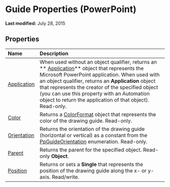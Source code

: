 
# Guide Properties (PowerPoint)

 **Last modified:** July 28, 2015


## Properties



|**Name**|**Description**|
|:-----|:-----|
| [Application](1fbb2425-045b-ff86-77d6-f171cd1d1c99.md)|When used without an object qualifier, returns an  ** [Application](978c2b99-4271-b953-4283-73b5f3d96f41.md)** object that represents the Microsoft PowerPoint application. When used with an object qualifier, returns an **Application** object that represents the creator of the specified object (you can use this property with an Automation object to return the application of that object). Read-only.|
| [Color](4f080647-77fe-b581-7e7c-d461b82e6dbe.md)|Returns a  [ColorFormat](3bfcd08d-65f4-25a3-2d05-77111fbd13e5.md) object that represents the color of the drawing guide. Read-only.|
| [Orientation](cc56e467-27d5-da6f-2363-e325a2c60b2c.md)|Returns the orientation of the drawing guide (horizontal or vertical) as a constant from the  [PpGuideOrientation](e5c39435-5aae-5367-61de-0dd9ce1cf63b.md) enumeration. Read-only.|
| [Parent](820c4938-2d2b-969e-635c-41a86afda6b6.md)|Returns the parent for the specified object. Read-only  **Object**.|
| [Position](32d8f48b-f9e4-0fc0-b1dc-ddcb2f677dd8.md)|Returns or sets a  **Single** that represents the position of the drawing guide along the x- or y-axis. Read/write.|
